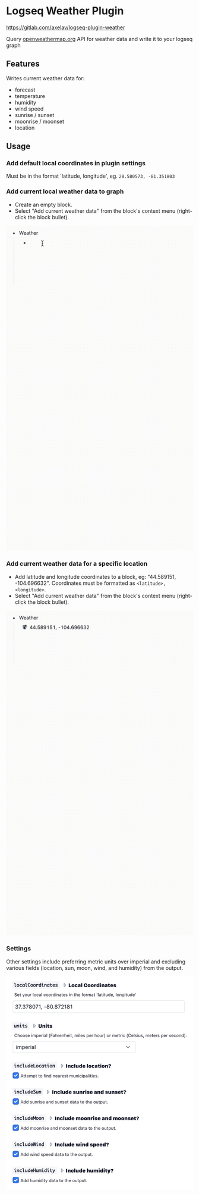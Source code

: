 # Logseq Weather Plugin

https://gitlab.com/axelav/logseq-plugin-weather

Query [openweathermap.org](https://openweathermap.org) API for weather data and write it to your logseq graph

## Features

Writes current weather data for:

- forecast
- temperature
- humidity
- wind speed
- sunrise / sunset
- moonrise / moonset
- location

## Usage

### Add default local coordinates in plugin settings

Must be in the format 'latitude, longitude', eg. `28.580573, -81.351803`

### Add current local weather data to graph

- Create an empty block.
- Select "Add current weather data" from the block's context menu (right-click the block bullet).

![screencast](./screencast1.gif)

### Add current weather data for a specific location

- Add latitude and longitude coordinates to a block, eg: "44.589151, -104.696632". Coordinates must be formatted as `<latitude>, <longitude>`.
- Select "Add current weather data" from the block's context menu (right-click the block bullet).

![screencast](./screencast2.gif)

### Settings

Other settings include preferring metric units over imperial and excluding various fields (location, sun, moon, wind, and humidity) from the output.

![settings](./settings.jpg)
